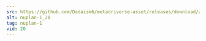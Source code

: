 ```yaml
---
src: https://github.com/Dadaism6/metadriverse-asset/releases/download/assetsv1.0.2/nuplan-1_20.mp4
alt: nuplan-1_20
tag: nuplan-1
vid: 20
---
```

